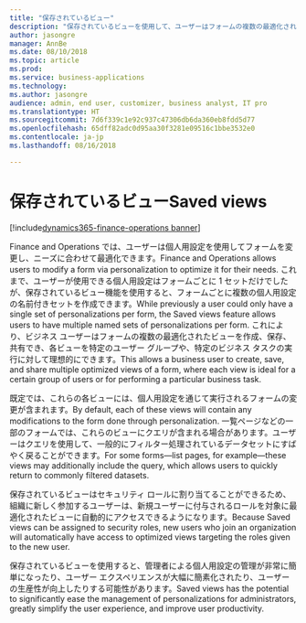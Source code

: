 ```yaml
---
title: "保存されているビュー"
description: "保存されているビューを使用して、ユーザーはフォームの複数の最適化されたビューを作成、保存、共有できます。"
author: jasongre
manager: AnnBe
ms.date: 08/10/2018
ms.topic: article
ms.prod: 
ms.service: business-applications
ms.technology: 
ms.author: jasongre
audience: admin, end user, customizer, business analyst, IT pro
ms.translationtype: HT
ms.sourcegitcommit: 7d6f339c1e92c937c47306db6da360eb8fdd5d77
ms.openlocfilehash: 65dff82adc0d95aa30f3281e09516c1bbe3532e0
ms.contentlocale: ja-jp
ms.lasthandoff: 08/16/2018

---
```


# <a name="saved-views"></a><span data-ttu-id="cf2d3-103">保存されているビュー</span><span class="sxs-lookup"><span data-stu-id="cf2d3-103">Saved views</span></span>

[!include[dynamics365-finance-operations banner](../includes/dynamics365-finance-operations.md)]

<span data-ttu-id="cf2d3-104">Finance and Operations では、ユーザーは個人用設定を使用してフォームを変更し、ニーズに合わせて最適化できます。</span><span class="sxs-lookup"><span data-stu-id="cf2d3-104">Finance and Operations allows users to modify a form via personalization to optimize it for their needs.</span></span> <span data-ttu-id="cf2d3-105">これまで、ユーザーが使用できる個人用設定はフォームごとに 1 セットだけでしたが、保存されているビュー機能を使用すると、フォームごとに複数の個人用設定の名前付きセットを作成できます。</span><span class="sxs-lookup"><span data-stu-id="cf2d3-105">While previously a user could only have a single set of personalizations per form, the Saved views feature allows users to have multiple named sets of personalizations per form.</span></span> <span data-ttu-id="cf2d3-106">これにより、ビジネス ユーザーはフォームの複数の最適化されたビューを作成、保存、共有でき、各ビューを特定のユーザー グループや、特定のビジネス タスクの実行に対して理想的にできます。</span><span class="sxs-lookup"><span data-stu-id="cf2d3-106">This allows a business user to create, save, and share multiple optimized views of a form, where each view is ideal for a certain group of users or for performing a particular business task.</span></span>

<span data-ttu-id="cf2d3-107">既定では、これらの各ビューには、個人用設定を通じて実行されるフォームの変更が含まれます。</span><span class="sxs-lookup"><span data-stu-id="cf2d3-107">By default, each of these views will contain any modifications to the form done through personalization.</span></span> <span data-ttu-id="cf2d3-108">一覧ページなどの一部のフォームでは、これらのビューにクエリが含まれる場合があります。ユーザーはクエリを使用して、一般的にフィルター処理されているデータセットにすばやく戻ることができます。</span><span class="sxs-lookup"><span data-stu-id="cf2d3-108">For some forms—list pages, for example—these views may additionally include the query, which allows users to quickly return to commonly filtered datasets.</span></span> 

<span data-ttu-id="cf2d3-109">保存されているビューはセキュリティ ロールに割り当てることができるため、組織に新しく参加するユーザーは、新規ユーザーに付与されるロールを対象に最適化されたビューに自動的にアクセスできるようになります。</span><span class="sxs-lookup"><span data-stu-id="cf2d3-109">Because Saved views can be assigned to security roles, new users who join an organization will automatically have access to optimized views targeting the roles given to the new user.</span></span> 

<span data-ttu-id="cf2d3-110">保存されているビューを使用すると、管理者による個人用設定の管理が非常に簡単になったり、ユーザー エクスペリエンスが大幅に簡素化されたり、ユーザーの生産性が向上したりする可能性があります。</span><span class="sxs-lookup"><span data-stu-id="cf2d3-110">Saved views has the potential to significantly ease the management of personalizations for administrators, greatly simplify the user experience, and improve user productivity.</span></span>


